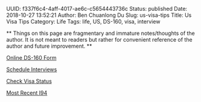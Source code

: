 UUID: f337f6c4-4aff-4017-ae6c-c5654443736c
Status: published
Date: 2018-10-27 13:52:21
Author: Ben Chuanlong Du
Slug: us-visa-tips
Title: Us Visa Tips
Category: Life
Tags: life, US, DS-160, visa, interview

**
Things on this page are
fragmentary and immature notes/thoughts of the author.
It is not meant to readers
but rather for convenient reference of the author and future improvement.
**


[Online DS-160 Form](https://ceac.state.gov/GenNIV/common/Recovery.aspx)


[Schedule Interviews](https://cgifederal.secure.force.com/)


[Check Visa Status](https://ceac.state.gov/CEACStatTracker/Status.aspx?eQs=WwjqOlbeRYzCYubaSQI+RA==)


[Most Recent I94](https://i94.cbp.dhs.gov/I94/#/recent-search)